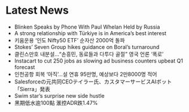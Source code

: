 # Latest News
-  Blinken Speaks by Phone With Paul Whelan Held by Russia
-  A strong relationship with Türkiye is in America’s best interest
-  키움운용 ‘인도 Nifty50 ETF’ 순자산 2000억 돌파
-  Stokes’ Seven Group hikes guidance on Boral’s turnaround
-  클린스만호 내분설…“손흥민, 동료들과 다투다 골절” 영국 언론 ‘폭로’
-  Instacart to cut 250 jobs as slowing ad business counters upbeat Q1 forecast
-  인천공항 회복 ‘아직’…설 연휴 95만명, 예상보다 2만8000명 적어
-  Salesforceの元共同CEOテイラー氏、カスタマーサービスAIボット「Sierra」発表
-  Swim star’s surprise new side hustle
-  黑期低水逾100點 滙控ADR跌1.47%
